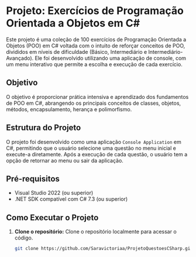 # Projeto: Exercícios de Programação Orientada a Objetos em C#

Este projeto é uma coleção de  100 exercícios de Programação Orientada a Objetos (POO) em C# voltada com o intuito de reforçar conceitos de POO, divididos em níveis de dificuldade (Básico, Intermediário e Intermediário-Avançado). Ele foi desenvolvido utilizando uma aplicação de console, com um menu interativo que permite a escolha e execução de cada exercício.

## Objetivo

O objetivo é proporcionar prática intensiva e aprendizado dos fundamentos de POO em C#, abrangendo os principais conceitos de classes, objetos, métodos, encapsulamento, herança e polimorfismo.

## Estrutura do Projeto

O projeto foi desenvolvido como uma aplicação `Console Application` em C#, permitindo que o usuário selecione uma questão no menu inicial e execute-a diretamente. Após a execução de cada questão, o usuário tem a opção de retornar ao menu ou sair da aplicação.

## Pré-requisitos

- Visual Studio 2022 (ou superior)
- .NET SDK compatível com C# 7.3 (ou superior)

## Como Executar o Projeto

1. **Clone o repositório:** Clone o repositório localmente para acessar o código.
   ```bash
   git clone https://github.com/Saravictoriaa/ProjetoQuestoesCSharp.git
